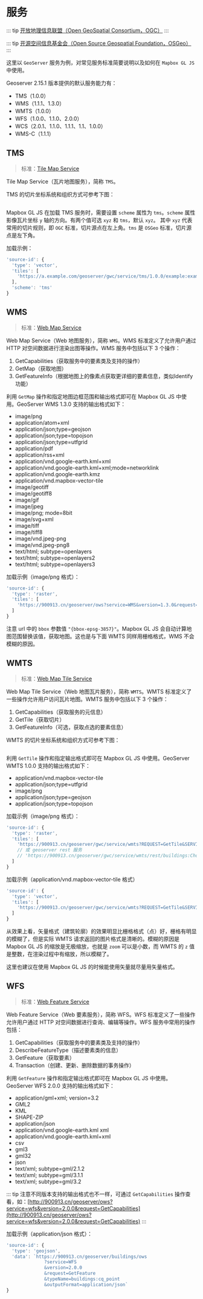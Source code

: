# 服务
::: tip
[开放地理信息联盟（Open GeoSpatial Consortium，OGC）](http://www.opengeospatial.org/)
:::

::: tip
[开源空间信息基金会（Open Source Geospatial Foundation，OSGeo）]()
:::

这里以 `GeoServer` 服务为例，对常见服务标准简要说明以及如何在 `Mapbox GL JS` 中使用。

Geoserver 2.15.1 版本提供的默认服务能力有：
* TMS（1.0.0）
* WMS（1.1.1、1.3.0）
* WMTS（1.0.0）
* WFS（1.0.0、1.1.0、2.0.0）
* WCS（2.0.1、1.1.0、1.1.1、1.1、1.0.0）
* WMS-C（1.1.1）

## TMS
> 标准：[Tile Map Service](https://wiki.osgeo.org/wiki/Tile_Map_Service_Specification)

Tile Map Service（瓦片地图服务），简称 `TMS`。

TMS 的切片坐标系统和组织方式可参考下图：
<div align="center">
  <img :src="$withBase('/images/TMS切片坐标系统和组织方式.png')" />
</div>
 
Mapbox GL JS 在加载 TMS 服务时，需要设置 `scheme` 属性为 `tms`。`scheme` 属性影像瓦片坐标 `y` 轴的方向。有两个值可选 `xyz` 和 `tms`，默认 `xyz`。
其中 `xyz` 代表常用的切片规则，即 `OGC` 标准，切片源点在左上角。`tms` 是 `OSGeo` 标准，切片源点是左下角。

加载示例：

``` js
'source-id': {
  'type': 'vector',
  'tiles': [
    'https://a.example.com/geoserver/gwc/service/tms/1.0.0/example:example@EPSG:900913@pbf/{z}/{x}/{y}.pbf'
  ],
  'scheme': 'tms'
}
 ```

<ClientOnly>
  <common-code-view name="tms"/>
</ClientOnly>

## WMS
> 标准：[Web Map Service](http://www.opengeospatial.org/standards/wms)

Web Map Service（Web 地图服务），简称 `WMS`。WMS 标准定义了允许用户通过 HTTP 对空间数据进行渲染出图等操作。WMS 服务中包括以下 3 个操作：
1. GetCapabilities（获取服务中的要素类及支持的操作）
2. GetMap（获取地图）
3. GetFeatureInfo（根据地图上的像素点获取更详细的要素信息，类似Identify功能）

利用 `GetMap` 操作和指定地图边框范围和输出格式即可在 Mapbox GL JS 中使用。GeoServer WMS 1.3.0 支持的输出格式如下：
* image/png
* application/atom+xml
* application/json;type=geojson
* application/json;type=topojson
* application/json;type=utfgrid
* application/pdf
* application/rss+xml
* application/vnd.google-earth.kml+xml
* application/vnd.google-earth.kml+xml;mode=networklink
* application/vnd.google-earth.kmz
* application/vnd.mapbox-vector-tile
* image/geotiff
* image/geotiff8
* image/gif
* image/jpeg
* image/png; mode=8bit
* image/svg+xml
* image/tiff
* image/tiff8
* image/vnd.jpeg-png
* image/vnd.jpeg-png8
* text/html; subtype=openlayers
* text/html; subtype=openlayers2
* text/html; subtype=openlayers3

加载示例（image/png 格式）：

``` js
'source-id': {
  'type': 'raster',
  'tiles': [
    'https://900913.cn/geoserver/ows?service=WMS&version=1.3.0&request=GetMap&layers=china_admin:Chongqing&bbox={bbox-epsg-3857}&width=512&height=512&srs=EPSG:3857&format=image/png&TRANSPARENT=TRUE'
  ]
}
```

注意 url 中的 `bbox` 参数值 `"{bbox-epsg-3857}"`。Mapbox GL JS 会自动计算地图范围替换该值，获取地图。这也是与下面 WMTS 同样用栅格格式，WMS 不会模糊的原因。

<ClientOnly>
  <common-code-view name="wms"/>
</ClientOnly>

## WMTS
> 标准：[Web Map Tile Service](http://www.opengeospatial.org/standards/wmts)

Web Map Tile Service（Web 地图瓦片服务），简称 `WMTS`。WMTS 标准定义了一些操作允许用户访问瓦片地图。WMTS 服务中包括以下 3 个操作：
1. GetCapabilities（获取服务的元信息）
2. GetTile（获取切片）
3. GetFeatureInfo（可选，获取点选的要素信息） 

WMTS 的切片坐标系统和组织方式可参考下图：
<div align="center">
  <img :src="$withBase('/images/WMTS切片坐标系统和组织方式.png')" />
</div>

利用 `GetTile` 操作和指定输出格式即可在 Mapbox GL JS 中使用。GeoServer WMTS 1.0.0 支持的输出格式如下：
* application/vnd.mapbox-vector-tile
* application/json;type=utfgrid
* image/png
* application/json;type=geojson
* application/json;type=topojson

加载示例（image/png 格式）：

``` js
'source-id': {
  'type': 'raster',
  'tiles': [
    'https://900913.cn/geoserver/gwc/service/wmts?REQUEST=GetTile&SERVICE=WMTS&VERSION=1.0.0&LAYER=buildings:Chongqing&STYLE=&TILEMATRIX=EPSG:900913:{z}&TILEMATRIXSET=EPSG:900913&FORMAT=image/png&TILECOL={x}&TILEROW={y}'
    // 或 geoserver rest 服务
    // 'https://900913.cn/geoserver/gwc/service/wmts/rest/buildings:Chongqing/polygon/EPSG:900913/EPSG:900913:{z}/{y}/{x}?format=image/png'
  ]
}
```

加载示例（application/vnd.mapbox-vector-tile 格式）

``` js
'source-id': {
  'type': 'vector',
  'tiles': [
    'https://900913.cn/geoserver/gwc/service/wmts?REQUEST=GetTile&SERVICE=WMTS&VERSION=1.0.0&LAYER=buildings:cq_point&STYLE=&TILEMATRIX=EPSG:900913:{z}&TILEMATRIXSET=EPSG:900913&FORMAT=application/vnd.mapbox-vector-tile&TILECOL={x}&TILEROW={y}'
  ]
}
```

从效果上看，矢量格式（建筑轮廓）的效果明显比栅格格式（点）好，栅格有明显的模糊了，但是实际 WMTS 请求返回的图片格式是清晰的。模糊的原因是 Mapbox GL JS 的缩放是无极缩放，也就是 `zoom` 可以是小数，而 WMTS 的 `z` 值是整数，在渲染过程中有缩放，所以模糊了。

这里也建议在使用 Mapbox GL JS 的时候能使用矢量就尽量用矢量格式。

<ClientOnly>
  <common-code-view name="wmts"/>
</ClientOnly>

## WFS
> 标准：[Web Feature Service](http://www.opengeospatial.org/standards/wfs)

Web Feature Service（Web 要素服务），简称 WFS。WFS 标准定义了一些操作允许用户通过 HTTP 对空间数据进行查询、编辑等操作。WFS 服务中常用的操作包括：
1. GetCapabilities（获取服务中的要素类及支持的操作）
2. DescribeFeatureType（描述要素类的信息）
3. GetFeature（获取要素）
4. Transaction（创建、更新、删除数据的事务操作）

利用 `GetFeature` 操作和指定输出格式即可在 Mapbox GL JS 中使用。GeoServer WFS 2.0.0 支持的输出格式如下：
* application/gml+xml; version=3.2
* GML2
* KML
* SHAPE-ZIP
* application/json
* application/vnd.google-earth.kml xml
* application/vnd.google-earth.kml+xml
* csv
* gml3
* gml32
* json
* text/xml; subtype=gml/2.1.2
* text/xml; subtype=gml/3.1.1
* text/xml; subtype=gml/3.2

::: tip
注意不同版本支持的输出格式也不一样，可通过 `GetCapabilities` 操作查看，如：[http://900913.cn/geoserver/ows?service=wfs&version=2.0.0&request=GetCapabilities](http://900913.cn/geoserver/ows?service=wfs&version=2.0.0&request=GetCapabilities)
:::

加载示例（application/json 格式）：

``` js
'source-id': {
  'type': 'geojson',
  'data': `https://900913.cn/geoserver/buildings/ows
              ?service=WFS
              &version=2.0.0
              &request=GetFeature
              &typeName=buildings:cq_point
              &outputFormat=application/json`
}
```

<ClientOnly>
  <common-code-view name="wfs"/>
</ClientOnly>
